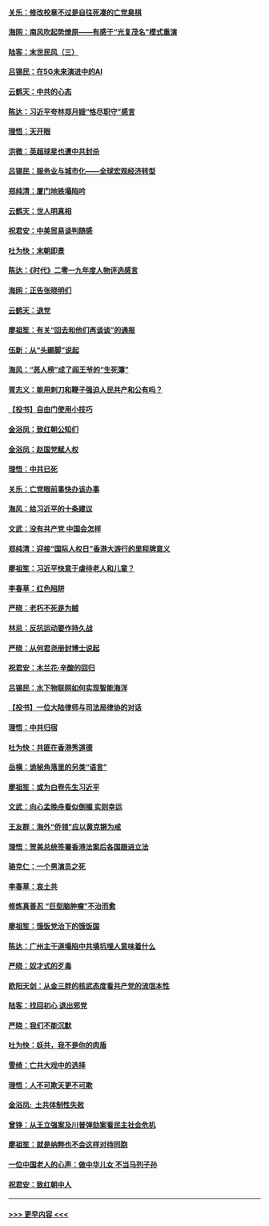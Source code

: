 #### [关乐：修改校章不过是自往死凑的亡党臭棋](../pages/nsc993/n11735097.md?t=12210233) 
#### [海网：南风吹起势燎原——有感于“光复茂名”模式重演](../pages/nsc993/n11732308.md?t=12210233) 
#### [陆客：末世民风（三）](../pages/nsc993/n11732211.md?t=12210233) 
#### [吕锡民：在5G未来演进中的AI](../pages/nsc993/n11730010.md?t=12210233) 
#### [云鹤天：中共的心态](../pages/nsc993/n11729906.md?t=12210233) 
#### [陈达：习近平夸林郑月娥“恪尽职守”感言](../pages/nsc993/n11729881.md?t=12210233) 
#### [理悟：天开眼](../pages/nsc993/n11729699.md?t=12210233) 
#### [洪微：英超球星也遭中共封杀](../pages/nsc993/n11727243.md?t=12210233) 
#### [吕锡民：服务业与城市化——全球宏观经济转型](../pages/nsc993/n11725845.md?t=12210233) 
#### [郑纯清：厦门地铁塌陷吟](../pages/nsc993/n11725813.md?t=12210233) 
#### [云鹤天：世人明真相](../pages/nsc993/n11725621.md?t=12210233) 
#### [祝君安：中美贸易谈判随感](../pages/nsc993/n11725609.md?t=12210233) 
#### [吐为快：末朝即景](../pages/nsc993/n11723365.md?t=12210233) 
#### [陈达：《时代》二零一九年度人物评选感言](../pages/nsc993/n11723337.md?t=12210233) 
#### [海网：正告张晓明们](../pages/nsc993/n11723228.md?t=12210233) 
#### [云鹤天：退党](../pages/nsc993/n11723056.md?t=12210233) 
#### [廖祖笙：有关“回去和他们再谈谈”的通报](../pages/nsc993/n11722442.md?t=12210233) 
#### [伍新：从“头踢脚”说起](../pages/nsc993/n11722429.md?t=12210233) 
#### [海风：“恶人榜”成了阎王爷的“生死簿”](../pages/nsc993/n11722272.md?t=12210233) 
#### [胥志义：能用剌刀和鞭子强迫人民共产和公有吗？](../pages/nsc993/n11720569.md?t=12210233) 
#### [【投书】自由门使用小技巧](../pages/nsc993/n11720180.md?t=12210233) 
#### [金浴凤：致红朝公知们](../pages/nsc993/n11720563.md?t=12210233) 
#### [金浴凤：赵国党赋人权](../pages/nsc993/n11720533.md?t=12210233) 
#### [理悟：中共已死](../pages/nsc993/n11720233.md?t=12210233) 
#### [关乐：亡党眼前事快办该办事](../pages/nsc993/n11719160.md?t=12210233) 
#### [海风：给习近平的十条建议](../pages/nsc993/n11717616.md?t=12210233) 
#### [文武：没有共产党 中国会怎样](../pages/nsc993/n11717584.md?t=12210233) 
#### [郑纯清：迎接“国际人权日”香港大游行的里程牌意义](../pages/nsc993/n11717417.md?t=12210233) 
#### [廖祖笙：习近平快意于虐待老人和儿童？](../pages/nsc993/n11715313.md?t=12210233) 
#### [李春草：红色陷阱](../pages/nsc993/n11715029.md?t=12210233) 
#### [严晓：老朽不死是为贼](../pages/nsc993/n11712910.md?t=12210233) 
#### [林忌：反抗运动要作持久战](../pages/nsc993/n11712623.md?t=12210233) 
#### [严晓：从何君尧册封博士说起](../pages/nsc993/n11712465.md?t=12210233) 
#### [祝君安：木兰花·辛酸的回归](../pages/nsc993/n11712381.md?t=12210233) 
#### [吕锡民：水下物联网如何实现智能海洋](../pages/nsc993/n11711158.md?t=12210233) 
#### [【投书】一位大陆律师与司法局律协的对话](../pages/nsc993/n11709675.md?t=12210233) 
#### [理悟：中共归宿](../pages/nsc993/n11710059.md?t=12210233) 
#### [吐为快：共匪在香港秀道德](../pages/nsc993/n11709979.md?t=12210233) 
#### [岳横：诡秘角落里的另类“语言”](../pages/nsc993/n11709792.md?t=12210233) 
#### [廖祖笙：或为白卷先生习近平](../pages/nsc993/n11708330.md?t=12210233) 
#### [文武：向心孟晚舟看似倒楣 实则幸运](../pages/nsc993/n11708236.md?t=12210233) 
#### [王友群：海外“侨领”应以黄克锵为戒](../pages/nsc993/n11706176.md?t=12210233) 
#### [理悟：贺美总统签署香港法案后各国跟进立法](../pages/nsc993/n11706853.md?t=12210233) 
#### [骆克仁：一个男演员之死](../pages/nsc993/n11706677.md?t=12210233) 
#### [李春草：哀土共](../pages/nsc993/n11706255.md?t=12210233) 
#### [修炼真善忍 “巨型脑肿瘤”不治而愈](../pages/nsc993/n11705340.md?t=12210233) 
#### [廖祖笙：饿饭党治下的饿饭国](../pages/nsc993/n11705085.md?t=12210233) 
#### [陈达：广州主干道塌陷中共填坑埋人意味着什么](../pages/nsc993/n11705046.md?t=12210233) 
#### [严晓：奴才式的歹毒](../pages/nsc993/n11704826.md?t=12210233) 
#### [欧阳天剑：从金三胖的核武态度看共产党的流氓本性](../pages/nsc993/n11702238.md?t=12210233) 
#### [陆客：找回初心 退出邪党](../pages/nsc993/n11702213.md?t=12210233) 
#### [严晓：我们不能沉默](../pages/nsc993/n11702110.md?t=12210233) 
#### [吐为快：妖共，我不是你的肉盾](../pages/nsc993/n11701366.md?t=12210233) 
#### [雪绮：亡共大戏中的选择](../pages/nsc993/n11699922.md?t=12210233) 
#### [理悟：人不可欺天更不可欺](../pages/nsc993/n11699657.md?t=12210233) 
#### [金浴凤:  土共体制性失败](../pages/nsc993/n11699361.md?t=12210233) 
#### [曾铮：从王立强案及川普弹劾案看民主社会危机](../pages/nsc993/n11699318.md?t=12210233) 
#### [廖祖笙：就是纳粹也不会这样对待同胞](../pages/nsc993/n11697658.md?t=12210233) 
#### [一位中国老人的心声：做中华儿女 不当马列子孙](../pages/nsc993/n11697525.md?t=12210233) 
#### [祝君安：致红朝中人](../pages/nsc993/n11697518.md?t=12210233) 

----
#### [ >>> 更早内容 <<< ](../indexes/nsc993-earlier.md)
